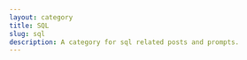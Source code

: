 ```yaml
---
layout: category
title: SQL
slug: sql
description: A category for sql related posts and prompts.
---
```

